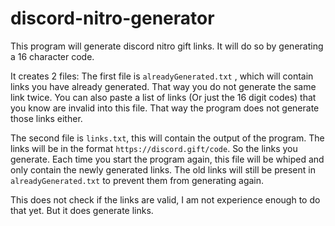 # discord-nitro-generator

This program will generate discord nitro gift links. It will do so by generating a 16 character code.

It creates 2 files:
The first file is ``alreadyGenerated.txt`` , which will contain links you have already generated. That way you do not generate the same link twice. You can also paste a list of links (Or just the 16 digit codes) that you know are invalid into this file. That way the program does not generate those links either.

The second file is ``links.txt``, this will contain the output of the program. The links will be in the format ``https://discord.gift/code``. So the links you generate. Each time you start the program again, this file will be whiped and only contain the newly generated links. The old links will still be present in ``alreadyGenerated.txt`` to prevent them from generating again.


This does not check if the links are valid, I am not experience enough to do that yet. But it does generate links.
